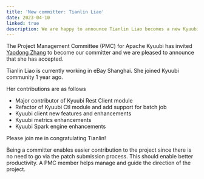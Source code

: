 ```yaml
---
title: 'New committer: Tianlin Liao'
date: 2023-04-10
linked: true
description: We are happy to announce Tianlin Liao becomes a new Kyuubi committer.
---
```

<!---
  Licensed under the Apache License, Version 2.0 (the "License");
  you may not use this file except in compliance with the License.
  You may obtain a copy of the License at

   http://www.apache.org/licenses/LICENSE-2.0

  Unless required by applicable law or agreed to in writing, software
  distributed under the License is distributed on an "AS IS" BASIS,
  WITHOUT WARRANTIES OR CONDITIONS OF ANY KIND, either express or implied.
  See the License for the specific language governing permissions and
  limitations under the License. See accompanying LICENSE file.
-->

The Project Management Committee (PMC) for Apache Kyuubi
has invited [Yaodong Zhang](https://github.com/iodone) to become our committer and
we are pleased to announce that she has accepted.

Tianlin Liao is currently working in eBay Shanghai. She joined Kyuubi community 1 year ago.

Her contributions are as follows

- Major contributor of Kyuubi Rest Client module
- Refactor of Kyuubi Ctl module and add support for batch job
- Kyuubi client new features and enhancements
- Kyuubi metrics enhancements
- Kyuubi Spark engine enhancements

Please join me in congratulating Tianlin!

Being a committer enables easier contribution to the
project since there is no need to go via the patch
submission process. This should enable better productivity.
A PMC member helps manage and guide the direction of the project.
